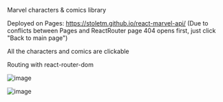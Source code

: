 Marvel characters & comics library

Deployed on Pages: https://stoletm.github.io/react-marvel-api/ 
(Due to conflicts between Pages and ReactRouter page 404 opens first, just click "Back to main page")

All the characters and comics are clickable

Routing with react-router-dom

![image](https://user-images.githubusercontent.com/110997274/223935417-45bf13ac-78d7-4feb-853b-451d9d3a1568.png)

![image](https://user-images.githubusercontent.com/110997274/223935462-44263435-3456-49be-b476-d185d1223899.png)
